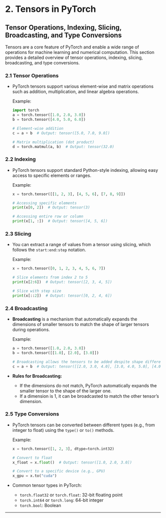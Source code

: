 # 2. **Tensors in PyTorch**

## Tensor Operations, Indexing, Slicing, Broadcasting, and Type Conversions

Tensors are a core feature of PyTorch and enable a wide range of operations for machine learning and numerical computation. This section provides a detailed overview of tensor operations, indexing, slicing, broadcasting, and type conversions.

### 2.1 **Tensor Operations**

- PyTorch tensors support various element-wise and matrix operations such as addition, multiplication, and linear algebra operations.
  
  Example:
  ```python
  import torch
  a = torch.tensor([1.0, 2.0, 3.0])
  b = torch.tensor([4.0, 5.0, 6.0])
  
  # Element-wise addition
  c = a + b  # Output: tensor([5.0, 7.0, 9.0])

  # Matrix multiplication (dot product)
  d = torch.matmul(a, b)  # Output: tensor(32.0)
  ```

### 2.2 **Indexing**

- PyTorch tensors support standard Python-style indexing, allowing easy access to specific elements or ranges.
  
  Example:
  ```python
  x = torch.tensor([[1, 2, 3], [4, 5, 6], [7, 8, 9]])
  
  # Accessing specific elements
  print(x[0, 2])  # Output: tensor(3)

  # Accessing entire row or column
  print(x[1, :])  # Output: tensor([4, 5, 6])
  ```

### 2.3 **Slicing**

- You can extract a range of values from a tensor using slicing, which follows the `start:end:step` notation.
  
  Example:
  ```python
  x = torch.tensor([0, 1, 2, 3, 4, 5, 6, 7])
  
  # Slice elements from index 2 to 5
  print(x[2:6])  # Output: tensor([2, 3, 4, 5])
  
  # Slice with step size
  print(x[::2])  # Output: tensor([0, 2, 4, 6])
  ```

### 2.4 **Broadcasting**

- **Broadcasting** is a mechanism that automatically expands the dimensions of smaller tensors to match the shape of larger tensors during operations.
  
  Example:
  ```python
  a = torch.tensor([1.0, 2.0, 3.0])
  b = torch.tensor([[1.0], [2.0], [3.0]])
  
  # Broadcasting allows the tensors to be added despite shape differences
  c = a + b  # Output: tensor([[2.0, 3.0, 4.0], [3.0, 4.0, 5.0], [4.0, 5.0, 6.0]])
  ```

- **Rules for Broadcasting:**
  - If the dimensions do not match, PyTorch automatically expands the smaller tensor to the shape of the larger one.
  - If a dimension is 1, it can be broadcasted to match the other tensor’s dimension.

### 2.5 **Type Conversions**

- PyTorch tensors can be converted between different types (e.g., from integer to float) using the `type()` or `to()` methods.
  
  Example:
  ```python
  x = torch.tensor([1, 2, 3], dtype=torch.int32)
  
  # Convert to float
  x_float = x.float()  # Output: tensor([1.0, 2.0, 3.0])

  # Convert to a specific device (e.g., GPU)
  x_gpu = x.to("cuda")
  ```

- Common tensor types in PyTorch:
  - `torch.float32` or `torch.float`: 32-bit floating point
  - `torch.int64` or `torch.long`: 64-bit integer
  - `torch.bool`: Boolean

---

